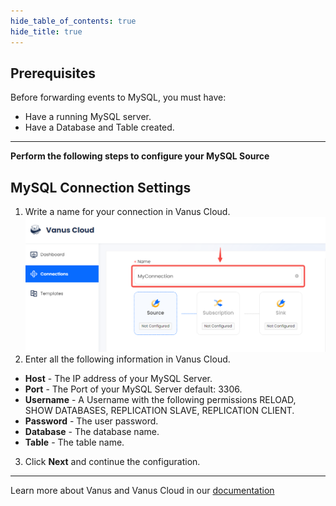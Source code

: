 ```yaml
--- 
hide_table_of_contents: true
hide_title: true
---
```


## Prerequisites

Before forwarding events to MySQL, you must have:

- Have a running MySQL server.
- Have a Database and Table created.

---

**Perform the following steps to configure your MySQL Source**

## MySQL Connection Settings
1. Write a name for your connection in Vanus Cloud.
![](images/name.png)
2. Enter all the following information in Vanus Cloud.
- **Host** - The IP address of your MySQL Server.
- **Port** - The Port of your MySQL Server default: 3306.
- **Username** - A Username with the following permissions RELOAD, SHOW DATABASES, REPLICATION SLAVE, REPLICATION CLIENT.
- **Password** - The user password.
- **Database** - The database name.
- **Table** - The table name.

3. Click **Next** and continue the configuration.

---


Learn more about Vanus and Vanus Cloud in our [documentation](https://docs.vanus.ai/getting-started/what-is-vanus)
